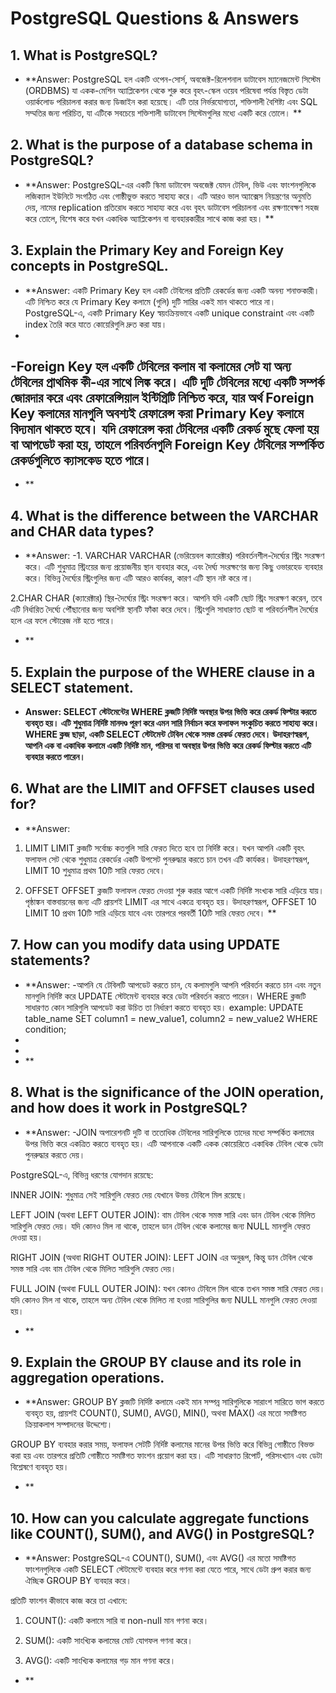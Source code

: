 # PostgreSQL Questions & Answers

## 1. What is PostgreSQL?
- **Answer:
  PostgreSQL হল একটি ওপেন-সোর্স, অবজেক্ট-রিলেশনাল ডাটাবেস ম্যানেজমেন্ট সিস্টেম (ORDBMS) যা একক-মেশিন অ্যাপ্লিকেশন থেকে শুরু করে বৃহৎ-স্কেল ওয়েব পরিষেবা পর্যন্ত বিস্তৃত ডেটা ওয়ার্কলোড পরিচালনা করার জন্য ডিজাইন করা হয়েছে। এটি তার নির্ভরযোগ্যতা, শক্তিশালী বৈশিষ্ট্য এবং SQL সম্মতির জন্য পরিচিত, যা এটিকে  সবচেয়ে শক্তিশালী ডাটাবেস সিস্টেমগুলির মধ্যে একটি করে তোলে।
  **

## 2. What is the purpose of a database schema in PostgreSQL?
- **Answer:
   PostgreSQL-এর একটি স্কিমা ডাটাবেস অবজেক্ট যেমন টেবিল, ভিউ এবং ফাংশনগুলিকে লজিক্যাল ইউনিটে সংগঠিত এবং গোষ্ঠীভুক্ত করতে সাহায্য করে। এটি আরও ভাল অ্যাক্সেস নিয়ন্ত্রণের অনুমতি দেয়, নামের replication প্রতিরোধ করতে সাহায্য করে এবং বৃহৎ ডাটাবেস পরিচালনা এবং রক্ষণাবেক্ষণ সহজ করে তোলে, বিশেষ করে যখন একাধিক অ্যাপ্লিকেশন বা ব্যবহারকারীর সাথে কাজ করা হয়।
  **

## 3. Explain the Primary Key and Foreign Key concepts in PostgreSQL.
- **Answer: একটি Primary Key হল একটি টেবিলের প্রতিটি রেকর্ডের জন্য একটি অনন্য শনাক্তকারী। এটি নিশ্চিত করে যে Primary Key কলামে (গুলি) দুটি সারির একই মান থাকতে পারে না। PostgreSQL-এ, একটি Primary Key স্বয়ংক্রিয়ভাবে একটি unique constraint এবং একটি index তৈরি করে যাতে কোয়েরিগুলি দ্রুত করা যায়।
-
-Foreign Key হল একটি টেবিলের কলাম বা কলামের সেট যা অন্য টেবিলের প্রাথমিক কী-এর সাথে লিঙ্ক করে। এটি দুটি টেবিলের মধ্যে একটি সম্পর্ক জোরদার করে এবং রেফারেন্সিয়াল ইন্টিগ্রিটি নিশ্চিত করে, যার অর্থ Foreign Key কলামের মানগুলি অবশ্যই রেফারেন্স করা Primary Key কলামে বিদ্যমান থাকতে হবে। যদি রেফারেন্স করা টেবিলের একটি রেকর্ড মুছে ফেলা হয় বা আপডেট করা হয়, তাহলে পরিবর্তনগুলি Foreign Key টেবিলের সম্পর্কিত রেকর্ডগুলিতে ক্যাসকেড হতে পারে।
-
- **

## 4. What is the difference between the VARCHAR and CHAR data types?
- **Answer:
-1. VARCHAR
VARCHAR (ভেরিয়েবল ক্যারেক্টার) পরিবর্তনশীল-দৈর্ঘ্যের স্ট্রিং সংরক্ষণ করে। এটি শুধুমাত্র স্ট্রিংয়ের জন্য প্রয়োজনীয় স্থান ব্যবহার করে, এবং দৈর্ঘ্য সংরক্ষণের জন্য কিছু ওভারহেড ব্যবহার করে। বিভিন্ন দৈর্ঘ্যের স্ট্রিংগুলির জন্য এটি আরও কার্যকর, কারণ এটি স্থান নষ্ট করে না।

2.CHAR
CHAR (ক্যারেক্টার) স্থির-দৈর্ঘ্যের স্ট্রিং সংরক্ষণ করে। আপনি যদি একটি ছোট স্ট্রিং সংরক্ষণ করেন, তবে এটি নির্ধারিত দৈর্ঘ্যে পৌঁছানোর জন্য অবশিষ্ট স্থানটি ফাঁকা করে দেবে। স্ট্রিংগুলি সাধারণত ছোট বা পরিবর্তনশীল দৈর্ঘ্যের হলে এর ফলে স্টোরেজ নষ্ট হতে পারে।
- **

## 5. Explain the purpose of the WHERE clause in a SELECT statement.
- **Answer: SELECT স্টেটমেন্টের WHERE ক্লজটি নির্দিষ্ট অবস্থার উপর ভিত্তি করে রেকর্ড ফিল্টার করতে ব্যবহৃত হয়। এটি শুধুমাত্র নির্দিষ্ট মানদণ্ড পূরণ করে এমন সারি নির্বাচন করে ফলাফল সংকুচিত করতে সাহায্য করে। WHERE ক্লজ ছাড়া, একটি SELECT স্টেটমেন্ট টেবিল থেকে সমস্ত রেকর্ড ফেরত দেবে। উদাহরণস্বরূপ, আপনি এক বা একাধিক কলামে একটি নির্দিষ্ট মান, পরিসর বা অবস্থার উপর ভিত্তি করে রেকর্ড ফিল্টার করতে এটি ব্যবহার করতে পারেন।**

## 6. What are the LIMIT and OFFSET clauses used for?
- **Answer: 
1. LIMIT
LIMIT ক্লজটি সর্বোচ্চ কতগুলি সারি ফেরত দিতে হবে তা নির্দিষ্ট করে। যখন আপনি একটি বৃহৎ ফলাফল সেট থেকে শুধুমাত্র রেকর্ডের একটি উপসেট পুনরুদ্ধার করতে চান তখন এটি কার্যকর। উদাহরণস্বরূপ, LIMIT 10 শুধুমাত্র প্রথম 10টি সারি ফেরত দেবে।

2. OFFSET
OFFSET ক্লজটি ফলাফল ফেরত দেওয়া শুরু করার আগে একটি নির্দিষ্ট সংখ্যক সারি এড়িয়ে যায়। পৃষ্ঠাঙ্কন বাস্তবায়নের জন্য এটি প্রায়শই LIMIT এর সাথে একত্রে ব্যবহৃত হয়। উদাহরণস্বরূপ, OFFSET 10 LIMIT 10 প্রথম 10টি সারি এড়িয়ে যাবে এবং তারপরে পরবর্তী 10টি সারি ফেরত দেবে।
**

## 7. How can you modify data using UPDATE statements?
- **Answer:
-আপনি যে টেবিলটি আপডেট করতে চান, যে কলামগুলি আপনি পরিবর্তন করতে চান এবং নতুন মানগুলি নির্দিষ্ট করে UPDATE স্টেটমেন্ট ব্যবহার করে ডেটা পরিবর্তন করতে পারেন। WHERE ক্লজটি সাধারণত কোন সারিগুলি আপডেট করা উচিত তা নির্ধারণ করতে ব্যবহৃত হয়।
example:
  UPDATE table_name
    SET column1 = new_value1, column2 = new_value2
    WHERE condition;
-
-
- **

## 8. What is the significance of the JOIN operation, and how does it work in PostgreSQL?
- **Answer:
-JOIN অপারেশনটি দুটি বা ততোধিক টেবিলের সারিগুলিকে তাদের মধ্যে সম্পর্কিত কলামের উপর ভিত্তি করে একত্রিত করতে ব্যবহৃত হয়। এটি আপনাকে একটি একক কোয়েরিতে একাধিক টেবিল থেকে ডেটা পুনরুদ্ধার করতে দেয়।

PostgreSQL-এ, বিভিন্ন ধরণের যোগদান রয়েছে:

INNER JOIN: শুধুমাত্র সেই সারিগুলি ফেরত দেয় যেখানে উভয় টেবিলে মিল রয়েছে।

LEFT JOIN (অথবা LEFT OUTER JOIN): বাম টেবিল থেকে সমস্ত সারি এবং ডান টেবিল থেকে মিলিত সারিগুলি ফেরত দেয়। যদি কোনও মিল না থাকে, তাহলে ডান টেবিল থেকে কলামের জন্য NULL মানগুলি ফেরত দেওয়া হয়।

RIGHT JOIN (অথবা RIGHT OUTER JOIN): LEFT JOIN এর অনুরূপ, কিন্তু ডান টেবিল থেকে সমস্ত সারি এবং বাম টেবিল থেকে মিলিত সারিগুলি ফেরত দেয়।

FULL JOIN (অথবা FULL OUTER JOIN): যখন কোনও টেবিলে মিল থাকে তখন সমস্ত সারি ফেরত দেয়। যদি কোনও মিল না থাকে, তাহলে অন্য টেবিল থেকে মিলিত না হওয়া সারিগুলির জন্য NULL মানগুলি ফেরত দেওয়া হয়।
- **

## 9. Explain the GROUP BY clause and its role in aggregation operations.
- **Answer:
GROUP BY ক্লজটি নির্দিষ্ট কলামে একই মান সম্পন্ন সারিগুলিকে সারাংশ সারিতে ভাগ করতে ব্যবহৃত হয়, প্রায়শই COUNT(), SUM(), AVG(), MIN(), অথবা MAX() এর মতো সমষ্টিগত ক্রিয়াকলাপ সম্পাদনের উদ্দেশ্যে।

GROUP BY ব্যবহার করার সময়, ফলাফল সেটটি নির্দিষ্ট কলামের মানের উপর ভিত্তি করে বিভিন্ন গোষ্ঠীতে বিভক্ত করা হয় এবং তারপরে প্রতিটি গোষ্ঠীতে সমষ্টিগত ফাংশন প্রয়োগ করা হয়। এটি সাধারণত রিপোর্ট, পরিসংখ্যান এবং ডেটা বিশ্লেষণে ব্যবহৃত হয়।
- **

## 10. How can you calculate aggregate functions like COUNT(), SUM(), and AVG() in PostgreSQL?
- **Answer:
PostgreSQL-এ COUNT(), SUM(), এবং AVG() এর মতো সমষ্টিগত ফাংশনগুলিকে একটি SELECT স্টেটমেন্টে ব্যবহার করে গণনা করা যেতে পারে, সাথে ডেটা গ্রুপ করার জন্য ঐচ্ছিক GROUP BY ব্যবহার করে।

প্রতিটি ফাংশন কীভাবে কাজ করে তা এখানে:

1. COUNT(): একটি কলামে সারি বা non-null মান গণনা করে।

2. SUM(): একটি সাংখ্যিক কলামের মোট যোগফল গণনা করে।
   
3. AVG(): একটি সাংখ্যিক কলামের গড় মান গণনা করে।
   

- **
